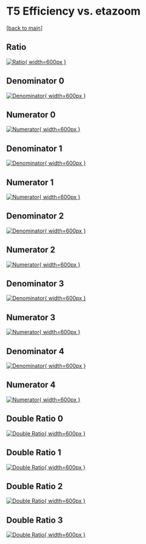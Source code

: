 # T5 Efficiency vs. etazoom

[[back to main](./)]



## Ratio

[![Ratio](../mtv/var/T5_xtr_211_1_eff_etazoom.png){ width=600px }](../mtv/var/T5_xtr_211_1_eff_etazoom.pdf)

## Denominator 0

[![Denominator](../mtv/den/T5_xtr_211_1_eff_etazoom_den0.png){ width=600px }](../mtv/den/T5_xtr_211_1_eff_etazoom_den0.pdf)

## Numerator 0

[![Numerator](../mtv/num/T5_xtr_211_1_eff_etazoom_num0.png){ width=600px }](../mtv/num/T5_xtr_211_1_eff_etazoom_num0.pdf)

## Denominator 1

[![Denominator](../mtv/den/T5_xtr_211_1_eff_etazoom_den1.png){ width=600px }](../mtv/den/T5_xtr_211_1_eff_etazoom_den1.pdf)

## Numerator 1

[![Numerator](../mtv/num/T5_xtr_211_1_eff_etazoom_num1.png){ width=600px }](../mtv/num/T5_xtr_211_1_eff_etazoom_num1.pdf)

## Denominator 2

[![Denominator](../mtv/den/T5_xtr_211_1_eff_etazoom_den2.png){ width=600px }](../mtv/den/T5_xtr_211_1_eff_etazoom_den2.pdf)

## Numerator 2

[![Numerator](../mtv/num/T5_xtr_211_1_eff_etazoom_num2.png){ width=600px }](../mtv/num/T5_xtr_211_1_eff_etazoom_num2.pdf)

## Denominator 3

[![Denominator](../mtv/den/T5_xtr_211_1_eff_etazoom_den3.png){ width=600px }](../mtv/den/T5_xtr_211_1_eff_etazoom_den3.pdf)

## Numerator 3

[![Numerator](../mtv/num/T5_xtr_211_1_eff_etazoom_num3.png){ width=600px }](../mtv/num/T5_xtr_211_1_eff_etazoom_num3.pdf)

## Denominator 4

[![Denominator](../mtv/den/T5_xtr_211_1_eff_etazoom_den4.png){ width=600px }](../mtv/den/T5_xtr_211_1_eff_etazoom_den4.pdf)

## Numerator 4

[![Numerator](../mtv/num/T5_xtr_211_1_eff_etazoom_num4.png){ width=600px }](../mtv/num/T5_xtr_211_1_eff_etazoom_num4.pdf)

## Double Ratio 0

[![Double Ratio](../mtv/ratio/T5_xtr_211_1_eff_etazoom_ratio0.png){ width=600px }](../mtv/ratio/T5_xtr_211_1_eff_etazoom_ratio0.pdf)

## Double Ratio 1

[![Double Ratio](../mtv/ratio/T5_xtr_211_1_eff_etazoom_ratio1.png){ width=600px }](../mtv/ratio/T5_xtr_211_1_eff_etazoom_ratio1.pdf)

## Double Ratio 2

[![Double Ratio](../mtv/ratio/T5_xtr_211_1_eff_etazoom_ratio2.png){ width=600px }](../mtv/ratio/T5_xtr_211_1_eff_etazoom_ratio2.pdf)

## Double Ratio 3

[![Double Ratio](../mtv/ratio/T5_xtr_211_1_eff_etazoom_ratio3.png){ width=600px }](../mtv/ratio/T5_xtr_211_1_eff_etazoom_ratio3.pdf)

